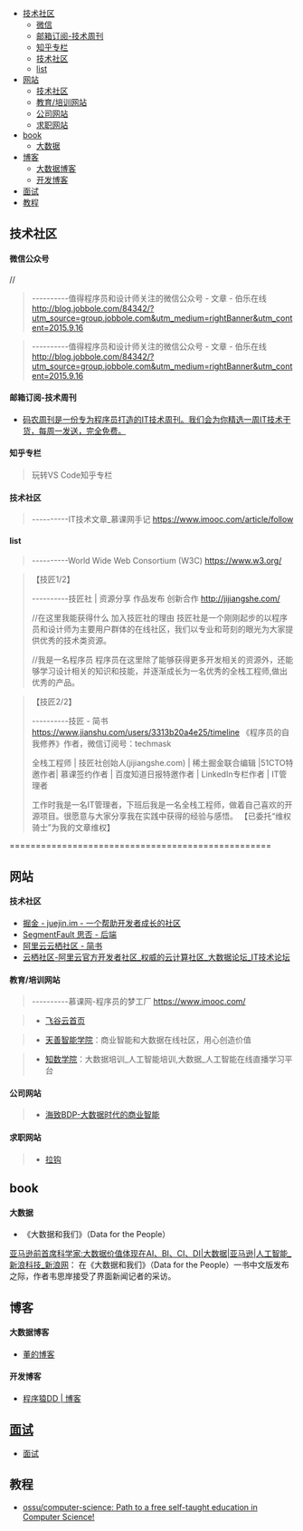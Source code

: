 
- [技术社区](#%E6%8A%80%E6%9C%AF%E7%A4%BE%E5%8C%BA)
    - [微信](#%E5%BE%AE%E4%BF%A1)
    - [邮箱订阅-技术周刊](#%E9%82%AE%E7%AE%B1%E8%AE%A2%E9%98%85-%E6%8A%80%E6%9C%AF%E5%91%A8%E5%88%8A)
    - [知乎专栏](#%E7%9F%A5%E4%B9%8E%E4%B8%93%E6%A0%8F)
    - [技术社区](#%E6%8A%80%E6%9C%AF%E7%A4%BE%E5%8C%BA-1)
    - [list](#list)
- [网站](#%E7%BD%91%E7%AB%99)
    - [技术社区](#%E6%8A%80%E6%9C%AF%E7%A4%BE%E5%8C%BA-2)
    - [教育/培训网站](#%E6%95%99%E8%82%B2%E5%9F%B9%E8%AE%AD%E7%BD%91%E7%AB%99)
    - [公司网站](#%E5%85%AC%E5%8F%B8%E7%BD%91%E7%AB%99)
    - [求职网站](#%E6%B1%82%E8%81%8C%E7%BD%91%E7%AB%99)
- [book](#book)
    - [大数据](#%E5%A4%A7%E6%95%B0%E6%8D%AE)
- [博客](#%E5%8D%9A%E5%AE%A2)
    - [大数据博客](#%E5%A4%A7%E6%95%B0%E6%8D%AE%E5%8D%9A%E5%AE%A2)
    - [开发博客](#%E5%BC%80%E5%8F%91%E5%8D%9A%E5%AE%A2)
- [面试](#%E9%9D%A2%E8%AF%95)
- [教程](#%E6%95%99%E7%A8%8B)

## 技术社区

#### 微信公众号

//
> ----------值得程序员和设计师关注的微信公众号 - 文章 - 伯乐在线
> http://blog.jobbole.com/84342/?utm_source=group.jobbole.com&utm_medium=rightBanner&utm_content=2015.9.16

> ----------值得程序员和设计师关注的微信公众号 - 文章 - 伯乐在线
> http://blog.jobbole.com/84342/?utm_source=group.jobbole.com&utm_medium=rightBanner&utm_content=2015.9.16



#### 邮箱订阅-技术周刊

+ [码农周刊是一份专为程序员打造的IT技术周刊。我们会为你精选一周IT技术干货，每周一发送，完全免费。](https://weekly.manong.io/)



#### 知乎专栏
>  玩转VS Code知乎专栏


#### 技术社区
> ----------IT技术文章_慕课网手记
> https://www.imooc.com/article/follow



#### list
> ----------World Wide Web Consortium (W3C)
> https://www.w3.org/


> 【技匠1/2】
> 
> ----------技匠社 | 资源分享 作品发布 创新合作
> http://jijiangshe.com/
> 
>//在这里我能获得什么
加入技匠社的理由
技匠社是一个刚刚起步的以程序员和设计师为主要用户群体的在线社区，我们以专业和苛刻的眼光为大家提供优秀的技术类资源。
> 
> //我是一名程序员
程序员在这里除了能够获得更多开发相关的资源外，还能够学习设计相关的知识和技能，并逐渐成长为一名优秀的全栈工程师,做出优秀的产品。


> 【技匠2/2】
> 
> ----------技匠 - 简书
> https://www.jianshu.com/users/3313b20a4e25/timeline
> 《程序员的自我修养》作者，微信订阅号：techmask
> 
> 全栈工程师 | 技匠社创始人(jijiangshe.com) | 稀土掘金联合编辑 |51CTO特邀作者| 慕课签约作者 | 百度知道日报特邀作者 | LinkedIn专栏作者 | IT管理者
> 
> 工作时我是一名IT管理者，下班后我是一名全栈工程师，做着自己喜欢的开源项目。很愿意与大家分享我在实践中获得的经验与感悟。
【已委托“维权骑士”为我的文章维权】


==================================================

## 网站

#### 技术社区
+ [掘金 - juejin.im - 一个帮助开发者成长的社区](https://juejin.im/)
+ [SegmentFault 思否 - 后端](https://segmentfault.com/channel/backend)
+ [阿里云云栖社区 - 简书](https://www.jianshu.com/u/12532d36e4da)
+ [云栖社区-阿里云官方开发者社区_权威的云计算社区_大数据论坛_IT技术论坛](https://yq.aliyun.com/)

#### 教育/培训网站
> ----------慕课网-程序员的梦工厂
> https://www.imooc.com/

> + [飞谷云首页](http://www.feiguyun.com/)

> + [天善智能学院](https://edu.hellobi.com/)：商业智能和大数据在线社区，用心创造价值
 
> + [知数学院](http://www.zhishu51.com/)：大数据培训_人工智能培训,大数据_人工智能在线直播学习平台

#### 公司网站

> + [海致BDP-大数据时代的商业智能](https://www.bdp.cn/home.html)

#### 求职网站

> + [拉钩](http://www.lagou.com)


## book

#### 大数据

+ 《大数据和我们》（Data for the People）

[亚马逊前首席科学家:大数据价值体现在AI、BI、CI、DI|大数据|亚马逊|人工智能_新浪科技_新浪网](http://tech.sina.com.cn/i/2017-01-06/doc-ifxzkfuk2567848.shtml)：
在《大数据和我们》（Data for the People）一书中文版发布之际，作者韦思岸接受了界面新闻记者的采访。


## 博客

#### 大数据博客
+ [董的博客](http://dongxicheng.org/about/)

#### 开发博客
+ [程序猿DD | 博客](http://blog.didispace.com/)


## [面试](https://github.com/yesky12/awesome-coder-resources/blob/master/面试题.md)
+ [面试](https://github.com/yesky12/awesome-coder-resources/blob/master/面试题.md)


## 教程

+ [ossu/computer-science: Path to a free self-taught education in Computer Science!](https://github.com/ossu/computer-science)

